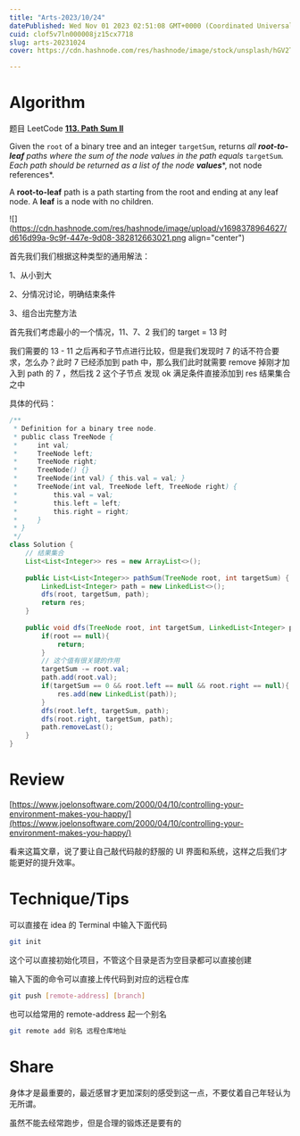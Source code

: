 ```yaml
---
title: "Arts-2023/10/24"
datePublished: Wed Nov 01 2023 02:51:08 GMT+0000 (Coordinated Universal Time)
cuid: clof5v7ln000008jz15cx7718
slug: arts-20231024
cover: https://cdn.hashnode.com/res/hashnode/image/stock/unsplash/hGV2TfOh0ns/upload/7e8ee1bcf0ef6c474e76a82fb20786ce.png

---
```


# Algorithm

题目 LeetCode [**113\. Path Sum II**](https://leetcode.com/problems/path-sum-ii/)

Given the `root` of a binary tree and an integer `targetSum`, returns *all* ***root-to-leaf*** *paths where the sum of the node values in the path equals* `targetSum`*. Each path should be returned as a list of the node* ***values***\*, not node references\*.

A **root-to-leaf** path is a path starting from the root and ending at any leaf node. A **leaf** is a node with no children.

![](https://cdn.hashnode.com/res/hashnode/image/upload/v1698378964627/d616d99a-9c9f-447e-9d08-382812663021.png align="center")

首先我们我们根据这种类型的通用解法：

1、从小到大

2、分情况讨论，明确结束条件

3、组合出完整方法

首先我们考虑最小的一个情况，11、7、2 我们的 target = 13 时

我们需要的 13 - 11 之后再和子节点进行比较，但是我们发现时 7 的话不符合要求，怎么办？此时 7 已经添加到 path 中，那么我们此时就需要 remove 掉刚才加入到 path 的 7 ，然后找 2 这个子节点 发现 ok 满足条件直接添加到 res 结果集合之中

具体的代码：

```java
/**
 * Definition for a binary tree node.
 * public class TreeNode {
 *     int val;
 *     TreeNode left;
 *     TreeNode right;
 *     TreeNode() {}
 *     TreeNode(int val) { this.val = val; }
 *     TreeNode(int val, TreeNode left, TreeNode right) {
 *         this.val = val;
 *         this.left = left;
 *         this.right = right;
 *     }
 * }
 */
class Solution {
    // 结果集合 
    List<List<Integer>> res = new ArrayList<>();
    
    public List<List<Integer>> pathSum(TreeNode root, int targetSum) {
        LinkedList<Integer> path = new LinkedList<>();
        dfs(root, targetSum, path);
        return res;
    }
    
    public void dfs(TreeNode root, int targetSum, LinkedList<Integer> path){
        if(root == null){
            return;
        }
        // 这个值有很关键的作用
        targetSum -= root.val;
        path.add(root.val);
        if(targetSum == 0 && root.left == null && root.right == null){
            res.add(new LinkedList(path));
        }
        dfs(root.left, targetSum, path);
        dfs(root.right, targetSum, path);
        path.removeLast();
    }
}
```

# Review

[https://www.joelonsoftware.com/2000/04/10/controlling-your-environment-makes-you-happy/](https://www.joelonsoftware.com/2000/04/10/controlling-your-environment-makes-you-happy/)

看来这篇文章，说了要让自己敲代码敲的舒服的 UI 界面和系统，这样之后我们才能更好的提升效率。

# Technique/Tips

可以直接在 idea 的 Terminal 中输入下面代码

```bash
git init
```

这个可以直接初始化项目，不管这个目录是否为空目录都可以直接创建

输入下面的命令可以直接上传代码到对应的远程仓库

```bash
git push [remote-address] [branch]
```

也可以给常用的 remote-address 起一个别名

```bash
git remote add 别名 远程仓库地址
```

# Share

身体才是最重要的，最近感冒才更加深刻的感受到这一点，不要仗着自己年轻认为无所谓。

虽然不能去经常跑步，但是合理的锻炼还是要有的